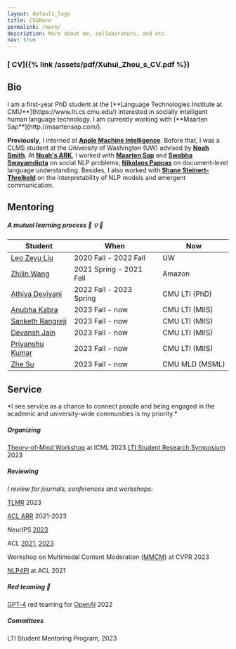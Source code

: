 ```yaml
---
layout: default_logo
title: CV&More
permalink: /more/
description: More about me, collaborators, and etc.        
nav: true
---
```

<!--I am an first-year PhD student in the [**School of Interactive Computing**](https://www.ic.gatech.edu/) at Georgia Tech. I am interested in socially intelligent human language technology. -->
### [<i class="fas fa-file-pdf"></i> CV]({% link /assets/pdf/Xuhui_Zhou_s_CV.pdf %})

<h2 class="m_title"> Bio </h2>
I am a first-year PhD student at the [**Language Technologies Institute at CMU**](https://www.lti.cs.cmu.edu/) interested in socially intelligent human language technology. I am currently working with [**Maarten Sap**](http://maartensap.com/).

**Previously**, I interned at [**Apple Machine Intelligence**](https://machinelearning.apple.com/). Before that, I was a CLMS student at the University of Washington (UW) advised by [**Noah Smith**](https://homes.cs.washington.edu/~nasmith/). At [**Noah's ARK**](http://www.ark.cs.washington.edu/), I worked with [**Maarten Sap**](http://maartensap.com/) and [**Swabha Swayamdipta**](https://swabhs.com/) on social NLP problems; [**Nikolaos 
Pappas**](https://nik0spapp.github.io/) on document-level language understanding. Besides, I also worked with [**Shane Steinert-Threlkeld**](https://www.shane.st/) on the interpretability of NLP models and emergent communication.

<!-- I got my bachelor degree in Statistics at Nanjing University (NJU), where I did research in NLP with [**Shujian Huang**](http://nlp.nju.edu.cn/huangsj/). Previously, I interned 
at Singapore University of Technology and Design and Westlake University working with [**Yue Zhang**](https://frcchang.github.io/). I spent a wonderful junior year at the University of California, Berkeley (UCB), where I made up my mind researching language technologies. -->

<h2 class="m_title"> Mentoring </h2>

<!-- | Student | | When |
|---------------------|--|----------------------|
| [**Leo Zeyu Liu**](https://leo-liuzy.github.io/)       | 2020-2021 |
| [**Zhilin Wang**](https://scholar.google.com/citations?user=OmMgSQsAAAAJ&hl=en) |  2020-2021  |
| [**Athiya Deviyani**](https://www.athiyadeviyani.com/)   | 2022 Fall-Now | -->
##### *A mutual learning process* 🙌 💡 📢

<table class="table table-hover">
  <thead class="thead-light">
    <tr>
      <th scope="col">Student</th>
      <th scope="col">When</th>
      <th scope="col">Now</th>
    </tr>
  </thead>
  <tbody>
    <tr>
      <td><a href="https://leo-liuzy.github.io/">Leo Zeyu Liu</a></td>
      <td>2020 Fall - 2022 Fall</td>
      <td>UW</td>
    </tr>
    <tr>
      <td><a href="https://zhilin123.github.io/">Zhilin Wang</a></td>
      <td>2021 Spring - 2021 Fall</td>
      <td>Amazon</td>
    </tr>
    <tr>
      <td><a href="https://www.athiyadeviyani.com/">Athiya Deviyani</a></td>
      <td>2022 Fall - 2023 Spring</td>
      <td>CMU LTI (PhD)</td>
    </tr>
     <tr>
      <td><a href="https://sites.google.com/view/anubha-kabra/home">Anubha Kabra</a></td>
      <td>2023 Fall - now</td>
      <td>CMU LTI (MIIS)</td>
    </tr>
    <tr>
      <td><a href="https://www.linkedin.com/in/sanketh-rangreji/">Sanketh Rangreji</a></td>
      <td>2023 Fall - now</td>
      <td>CMU LTI (MIIS)</td>
    </tr>
    <tr>
      <td><a href="https://devanshrj.github.io/">Devansh Jain</a></td>
      <td>2023 Fall - now</td>
      <td>CMU LTI (MIIS)</td>
    </tr>
    <tr>
      <td><a href="https://www.linkedin.com/in/kpriyanshu256/?originalSubdomain=in">Priyanshu Kumar</a></td>
      <td>2023 Fall - now</td>
      <td>CMU LTI (MIIS)</td>
    </tr>
    <tr>
      <td><a href="https://www.linkedin.com/in/zhe-su-b134b823a/?locale=en_US">Zhe Su</a></td>
      <td>2023 Fall - now</td>
      <td>CMU MLD (MSML)</td>
    </tr>
  </tbody>
</table>


<h2 class="m_title"> Service </h2>
*I see service as a chance to connect people and being engaged in the academic and university-wide communities is my priority.*

##### Organizing
[Theory-of-Mind Workshop](https://tomworkshop.github.io/) at ICML 2023
[LTI Student Research Symposium](https://lti.cs.cmu.edu/SRS-2023) 2023

##### Reviewing
*I review for journals, conferences and workshops:*

[TLMR](https://www.jmlr.org/tmlr/) 2023

[ACL ARR](https://aclrollingreview.org/) 2021-2023

NeurIPS [2023](https://nips.cc/Conferences/2023) 

ACL [2021](https://2021.aclweb.org), [2023](https://2023.aclweb.org)

Workshop on Multimodal Content Moderation ([MMCM](https://multimodal-content-moderation.github.io/)) at CVPR 2023

[NLP4PI](https://sites.google.com/view/nlp4positiveimpact) at ACL 2021 

##### Red teaming 🚩️

[GPT-4](https://arxiv.org/pdf/2303.08774.pdf) red teaming for [OpenAI](https://openai.com/) 2022

##### Committees
LTI Student Mentoring Program, 2023



